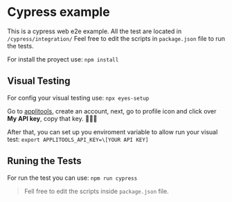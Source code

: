 # Cypress example
This is a cypress web e2e example. All the test are located in `/cypress/integration/`
Feel free to edit the scripts in `package.json` file to run the tests.

For install the proyect use:
  `npm install`

## Visual Testing
For config your visual testing use: `npx eyes-setup`

Go to [applitools](https://eyes.applitools.com), create an account, next, go to profile icon and click over **My API key**, copy that key. 🕵🏾‍♀️

After that, you can set up you enviroment variable to allow run your visual test:
`
export APPLITOOLS_API_KEY=\[YOUR API KEY]
`
## Runing the Tests

For run the test you can use:
  `npm run cypress`

> Fell free to edit the scripts inside `package.json` file.
